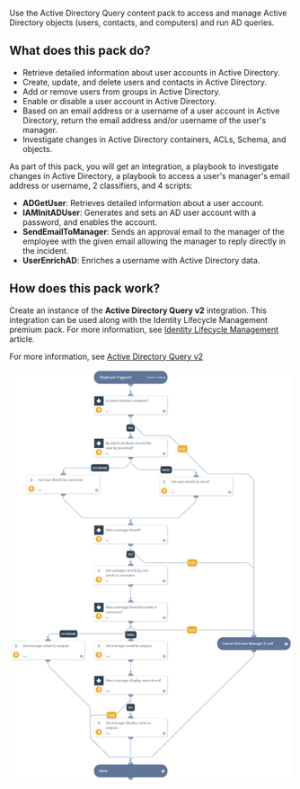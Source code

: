 Use the Active Directory Query content pack to access and manage Active Directory objects (users, contacts, and computers) and run AD queries.


## What does this pack do?
- Retrieve detailed information about user accounts in Active Directory. 
- Create, update, and delete users and contacts in Active Directory.
- Add or remove users from groups in Active Directory.
- Enable or disable a user account in Active Directory.
- Based on an email address or a username of a user account in Active Directory, return the email address and/or username of the user's manager.
- Investigate changes in Active Directory containers, ACLs, Schema, and objects.


As part of this pack, you will get an integration, a playbook to investigate changes in Active Directory, a playbook to access a user's manager's email address or username, 2 classifiers, and 4 scripts:
- **ADGetUser**: Retrieves detailed information about a user account. 
- **IAMInitADUser**: Generates and sets an AD user account with a password, and enables the account. 
- **SendEmailToManager**: Sends an approval email to the manager of the employee with the given email allowing the manager to reply directly in the incident.
- **UserEnrichAD**: Enriches a username with Active Directory data.

## How does this pack work?
Create an instance of the **Active Directory Query v2** integration.
This integration can be used along with the Identity Lifecycle Management premium pack. For more information, see [Identity Lifecycle Management](https://xsoar.pan.dev/docs/reference/articles/identity-lifecycle-management) article.

For more information, see [Active Directory Query v2](https://xsoar.pan.dev/docs/reference/integrations/active-directory-query-v2)

![Playbook Image](binary_files/Active_Directory_-_Get_User_Manager_Details.png)

